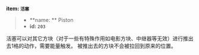 <!-- BEGIN_AUTOGEN: do NOT edit in this block -->

**item: `活塞`**

> * **name: ** Piston
> * **id: `203`**

<!-- END_AUTOGEN-->

活塞可以对其它方块（对于一些有特殊作用如电影方块、中继器等无效）进行推出去1格的动作，需要能量触发。
被推出去的方块不会被拉回到原来的位置。